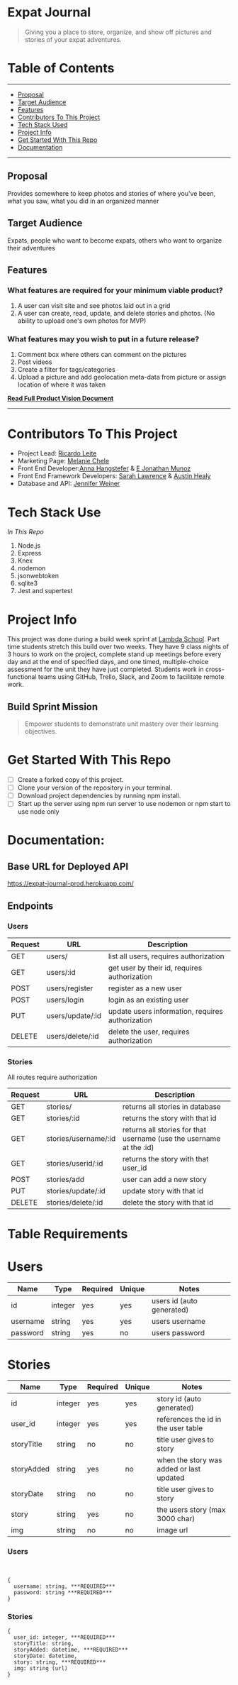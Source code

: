 
# Expat Journal

>Giving you a place to store, organize, and show off pictures and stories of your expat adventures.


# Table of Contents
---

  - [Proposal](#proposal)
  - [Target Audience](#target-audience)
  - [Features](#features)
  - [Contributors To This Project](#contributors-to-this-project)
  - [Tech Stack Used](#contributors-to-this-project)
  - [Project Info](#project-info)
  - [Get Started With This Repo](#get-started-with-this-repo)
  - [Documentation](#documentation)

---
## Proposal

Provides somewhere to keep photos and stories of where you’ve been, what you saw, what you did in an organized manner

## Target Audience

Expats, people who want to become expats, others who want to organize their adventures


## Features

### What features are required for your minimum viable product?
1. A user can visit site and see photos laid out in a grid
2. A user can create, read, update, and delete stories and photos. (No ability to upload one's own photos for MVP)

### What features may you wish to put in a future release?
1. Comment box where others can comment on the pictures
2. Post videos
3. Create a filter for tags/categories
4. Upload a picture and add geolocation meta-data from picture or assign location of where it was taken



[**Read Full Product Vision Document**](./files/Copy%20of%20Expat%20Journal%20PVD.pdf)

---
# Contributors To This Project
- Project Lead: [Ricardo Leite](https://github.com/ricardo-ljr)
- Marketing Page: [Melanie Chele](https://github.com/melaniechele)
- Front End Developer:[Anna Hangstefer](https://github.com/AHangstefer) & [E Jonathan Munoz](https://github.com/Johnjohnn)
- Front End Framework Developers: [Sarah Lawrence](https://github.com/SarahMLawrence) & [Austin Healy](https://github.com/AustinJHealy)
- Database and API: [Jennifer Weiner](https://github.com/weinerjm14) 
  

# Tech Stack Use
*In This Repo*
1. Node.js
2. Express
3. Knex
4. nodemon
5. jsonwebtoken
6. sqlite3
7. Jest and supertest

# Project Info
This project was done during a build week sprint at [Lambda School](https://lambdaschool.com). Part time students stretch this build over two weeks. They have 9 class nights of 3 hours to work on the project, complete stand up meetings before every day and at the end of specified days, and one timed, multiple-choice assessment for the unit they have just completed. Students work in cross-functional teams using GitHub, Trello, Slack, and Zoom to facilitate remote work.
## Build Sprint Mission
>Empower students to demonstrate unit mastery over their learning objectives.

# Get Started With This Repo

- [ ] Create a forked copy of this project.
- [ ] Clone your version of the repository in your terminal.
- [ ] Download project dependencies by running npm install.
- [ ] Start up the server using npm run server to use nodemon or npm start to use node only

# Documentation:

## Base URL for Deployed API
https://expat-journal-prod.herokuapp.com/


## Endpoints

### Users
| Request | URL              | Description                                      |
| ------- | ---------------- | ------------------------------------------------ |
| GET     | users/           | list all users, requires authorization           |
| GET     | users/:id        | get user by their id, requires authorization     |
| POST    | users/register   | register as a new user                           |
| POST    | users/login      | login as an existing user                        |
| PUT     | users/update/:id | update users information, requires authorization |
| DELETE  | users/delete/:id | delete the user, requires authorization          |

### Stories

All routes require authorization

| Request | URL                  | Description                                                         |
| ------- | -------------------- | ------------------------------------------------------------------- |
| GET     | stories/             | returns all stories in database                                     |
| GET     | stories/:id          | returns the story with that id                                      |
| GET     | stories/username/:id | returns all stories for that username (use the username at the :id) |
| GET     | stories/userid/:id   | returns the story with that user_id                                 |
| POST    | stories/add          | user can add a new story                                            |
| PUT     | stories/update/:id   | update story with that id                                           |
| DELETE  | stories/delete/:id   | delete the story with that id                                       |


# Table Requirements
# Users
| Name     | Type    | Required | Unique | Notes                     |
| -------- | ------- | -------- | ------ | ------------------------- |
| id       | integer | yes      | yes    | users id (auto generated) |
| username | string  | yes      | yes    | users username            |
| password | string  | yes      | no     | users password            |

# Stories
| Name       | Type    | Required | Unique | Notes                                    |
| ---------- | ------- | -------- | ------ | ---------------------------------------- |
| id         | integer | yes      | yes    | story id (auto generated)                |
| user_id    | integer | yes      | yes    | references the id in the user table      |
| storyTitle | string  | no       | no     | title user gives to story                |
| storyAdded | string  | yes      | no     | when the story was added or last updated |
| storyDate  | string  | no       | no     | title user gives to story                |
| story      | string  | yes      | no     | the users story (max 3000 char)          |
| img        | string  | no       | no     | image url                                |

### Users
​
```
{
  username: string, ***REQUIRED***
  password: string ***REQUIRED***  
}
```

### Stories
```
{
  user_id: integer, ***REQUIRED***  
  storyTitle: string,
  storyAdded: datetime, ***REQUIRED***  
  storyDate: datetime,
  story: string, ***REQUIRED***  
  img: string (url)
}
```